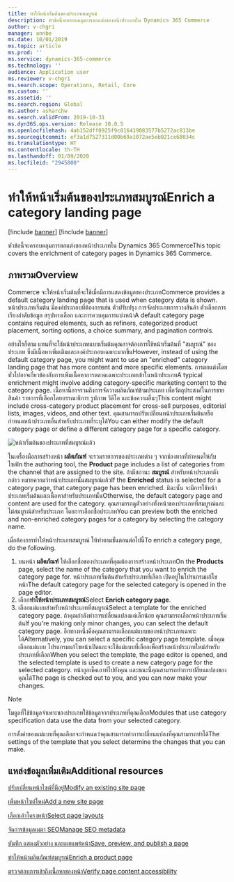 ```yaml
---
title: ทำให้หน้าเริ่มต้นของประเภทสมบูรณ์
description: หัวข้อนี้จะครอบคลุมการตกแต่งของหน้าประเภทใน Dynamics 365 Commerce
author: v-chgri
manager: annbe
ms.date: 10/01/2019
ms.topic: article
ms.prod: ''
ms.service: dynamics-365-commerce
ms.technology: ''
audience: Application user
ms.reviewer: v-chgri
ms.search.scope: Operations, Retail, Core
ms.custom: ''
ms.assetid: ''
ms.search.region: Global
ms.author: asharchw
ms.search.validFrom: 2019-10-31
ms.dyn365.ops.version: Release 10.0.5
ms.openlocfilehash: 4ab152dff0925f9c816419083577b5272ac813be
ms.sourcegitcommit: ef3a1d7527311d00b69a1072ae5eb021ce68034c
ms.translationtype: HT
ms.contentlocale: th-TH
ms.lasthandoff: 01/09/2020
ms.locfileid: "2945800"
---
```

# <a name="enrich-a-category-landing-page"></a><span data-ttu-id="27dae-103">ทำให้หน้าเริ่มต้นของประเภทสมบูรณ์</span><span class="sxs-lookup"><span data-stu-id="27dae-103">Enrich a category landing page</span></span>

[!include [banner](includes/preview-banner.md)]
[!include [banner](includes/banner.md)]

<span data-ttu-id="27dae-104">หัวข้อนี้จะครอบคลุมการตกแต่งของหน้าประเภทใน Dynamics 365 Commerce</span><span class="sxs-lookup"><span data-stu-id="27dae-104">This topic covers the enrichment of category pages in Dynamics 365 Commerce.</span></span>

## <a name="overview"></a><span data-ttu-id="27dae-105">ภาพรวม</span><span class="sxs-lookup"><span data-stu-id="27dae-105">Overview</span></span>

<span data-ttu-id="27dae-106">Commerce จะให้หน้าเริ่มต้นที่จะใช้เมื่อมีการแสดงข้อมูลของประเภท</span><span class="sxs-lookup"><span data-stu-id="27dae-106">Commerce provides a default category landing page that is used when category data is shown.</span></span> <span data-ttu-id="27dae-107">หน้าประเภทเริ่มต้น มีองค์ประกอบที่ต้องการเช่น ตัวปรับปรุง การจัดประเภทการวางสินค้า ตัวเลือกการเรียงลำดับข้อมูล สรุปทางเลือก และการควบคุมการแบ่งหน้า</span><span class="sxs-lookup"><span data-stu-id="27dae-107">A default category page contains required elements, such as refiners, categorized product placement, sorting options, a choice summary, and pagination controls.</span></span> 

<span data-ttu-id="27dae-108">อย่างไรก็ตาม แทนที่จะใช้หน้าประเภทแบบเริ่มต้นคุณอาจต้องการใช้หน้าเริ่มต้นที่ "สมบูรณ์" ของประเภท ซึ่งมีเนื้อหาเพิ่มเติมและองค์ประกอบเฉพาะมากขึ้น</span><span class="sxs-lookup"><span data-stu-id="27dae-108">However, instead of using the default category page, you might want to use an "enriched" category landing page that has more content and more specific elements.</span></span> <span data-ttu-id="27dae-109">การตกแต่งโดยทั่วไปอาจเกี่ยวข้องกับการเพิ่มเนื้อหาการตลาดเฉพาะประเภทเข้าในหน้าประเภท</span><span class="sxs-lookup"><span data-stu-id="27dae-109">A typical enrichment might involve adding category-specific marketing content to the category page.</span></span> <span data-ttu-id="27dae-110">เนื้อหานี้อาจรวมถึงการจัดวางผลิตภัณฑ์ข้ามประเภท เพื่อวัตถุประสงค์ในการขายสินค้า รายการที่เลือกโดยบรรณาธิการ รูปภาพ วิดีโอ และข้อความอื่นๆ</span><span class="sxs-lookup"><span data-stu-id="27dae-110">This content might include cross-category product placement for cross-sell purposes, editorial lists, images, videos, and other text.</span></span> <span data-ttu-id="27dae-111">คุณสามารถปรับเปลี่ยนหน้าประเภทเริ่มต้นหรือกำหนดหน้าประเภทอื่นสำหรับประเภทที่ระบุได้</span><span class="sxs-lookup"><span data-stu-id="27dae-111">You can either modify the default category page or define a different category page for a specific category.</span></span>

![หน้าเริ่มต้นของประเภทที่สมบูรณ์แล้ว](./media/CategoryLandingPages.png)

<span data-ttu-id="27dae-113">ในเครื่องมือการสร้างหน้า **ผลิตภัณฑ์** จะรวมรายการของประเภทต่าง ๆ จากช่องทางที่กำหนดให้กับไซต์</span><span class="sxs-lookup"><span data-stu-id="27dae-113">In the authoring tool, the **Product** page includes a list of categories from the channel that are assigned to the site.</span></span> <span data-ttu-id="27dae-114">ถ้ามีสถานะ **สมบูรณ์** สำหรับหน้าประเภทดังกล่าว หมายความว่าหน้าประเภทนั้นสมบูรณ์แล้ว</span><span class="sxs-lookup"><span data-stu-id="27dae-114">If the **Enriched** status is selected for a category page, that category page has been enriched.</span></span> <span data-ttu-id="27dae-115">มิฉะนั้น จะมีการใช้หน้าประเภทเริ่มต้นและเนื้อหาสำหรับประเภทนั้น</span><span class="sxs-lookup"><span data-stu-id="27dae-115">Otherwise, the default category page and content are used for the category.</span></span> <span data-ttu-id="27dae-116">คุณสามารถดูตัวอย่างทั้งหน้าของประเภทที่สมบูรณ์และไม่สมบูรณ์สำหรับประเภท โดยการเลือกชื่อประเภท</span><span class="sxs-lookup"><span data-stu-id="27dae-116">You can preview both the enriched and non-enriched category pages for a category by selecting the category name.</span></span>

<span data-ttu-id="27dae-117">เมื่อต้องการทำให้หน้าประเภทสมบูรณ์ ให้ทำตามขั้นตอนต่อไปนี้</span><span class="sxs-lookup"><span data-stu-id="27dae-117">To enrich a category page, do the following.</span></span>

1. <span data-ttu-id="27dae-118">บนหน้า **ผลิตภัณฑ์** ให้เลือกชื่อของประเภทที่คุณต้องการสร้างหน้าประเภท</span><span class="sxs-lookup"><span data-stu-id="27dae-118">On the **Products** page, select the name of the category that you want to enrich the category page for.</span></span> <span data-ttu-id="27dae-119">หน้าประเภทเริ่มต้นสำหรับประเภทที่เลือก เปิดอยู่ในโปรแกรมแก้ไขหน้า</span><span class="sxs-lookup"><span data-stu-id="27dae-119">The default category page for the selected category is opened in the page editor.</span></span>
2. <span data-ttu-id="27dae-120">เลือก**ทำให้หน้าประเภทสมบูรณ์**</span><span class="sxs-lookup"><span data-stu-id="27dae-120">Select **Enrich category page**.</span></span>
3. <span data-ttu-id="27dae-121">เลือกแม่แบบสำหรับหน้าประเภทที่สมบูรณ์</span><span class="sxs-lookup"><span data-stu-id="27dae-121">Select a template for the enriched category page.</span></span> <span data-ttu-id="27dae-122">ถ้าคุณกำลังทำการเปลี่ยนแปลงแค่เล็กน้อย คุณสามารถเลือกหน้าประเภทเริ่มต้น</span><span class="sxs-lookup"><span data-stu-id="27dae-122">If you're making only minor changes, you can select the default category page.</span></span> <span data-ttu-id="27dae-123">อีกทางหนึ่งคือคุณสามารถเลือกแม่แบบของหน้าประเภทเฉพาะได้</span><span class="sxs-lookup"><span data-stu-id="27dae-123">Alternatively, you can select a specific category page template.</span></span> <span data-ttu-id="27dae-124">เมื่อคุณเลือกแม่แบบ โปรแกรมแก้ไขหน้าเปิดและจะใช้แม่แบบที่เลือกเพื่อสร้างหน้าประเภทใหม่สำหรับประเภทที่เลือก</span><span class="sxs-lookup"><span data-stu-id="27dae-124">When you select the template, the page editor is opened, and the selected template is used to create a new category page for the selected category.</span></span> <span data-ttu-id="27dae-125">หน้าถูกเช็คเอาท์ไปยังคุณ และขณะนี้คุณสามารถทำการเปลี่ยนแปลงของคุณได้</span><span class="sxs-lookup"><span data-stu-id="27dae-125">The page is checked out to you, and you can now make your changes.</span></span>

> [!NOTE]
> <span data-ttu-id="27dae-126">โมดูลที่ใช้ข้อมูลจำเพาะของประเภทใช้ข้อมูลจากประเภทที่คุณเลือก</span><span class="sxs-lookup"><span data-stu-id="27dae-126">Modules that use category specification data use the data from your selected category.</span></span>
>
> <span data-ttu-id="27dae-127">การตั้งค่าของแม่แบบที่คุณเลือกจะกำหนดว่าคุณสามารถทำการเปลี่ยนแปลงที่คุณสามารถทำได้</span><span class="sxs-lookup"><span data-stu-id="27dae-127">The settings of the template that you select determine the changes that you can make.</span></span>

## <a name="additional-resources"></a><span data-ttu-id="27dae-128">แหล่งข้อมูลเพิ่มเติม</span><span class="sxs-lookup"><span data-stu-id="27dae-128">Additional resources</span></span>

[<span data-ttu-id="27dae-129">ปรับเปลี่ยนหน้าไซต์ที่มีอยู่</span><span class="sxs-lookup"><span data-stu-id="27dae-129">Modify an existing site page</span></span>](modify-existing-page.md)

[<span data-ttu-id="27dae-130">เพิ่มหน้าไซต์ใหม่</span><span class="sxs-lookup"><span data-stu-id="27dae-130">Add a new site page</span></span>](add-new-page.md)

[<span data-ttu-id="27dae-131">เลือกเค้าโครงหน้า</span><span class="sxs-lookup"><span data-stu-id="27dae-131">Select page layouts</span></span>](select-page-layouts.md)

[<span data-ttu-id="27dae-132">จัดการข้อมูลเมตา SEO</span><span class="sxs-lookup"><span data-stu-id="27dae-132">Manage SEO metadata</span></span>](manage-seo-metadata.md)

[<span data-ttu-id="27dae-133">บันทึก แสดงตัวอย่าง และเผยแพร่หน้า</span><span class="sxs-lookup"><span data-stu-id="27dae-133">Save, preview, and publish a page</span></span>](save-preview-publish-page.md)

[<span data-ttu-id="27dae-134">ทำให้หน้าผลิตภัณฑ์สมบูรณ์</span><span class="sxs-lookup"><span data-stu-id="27dae-134">Enrich a product page</span></span>](enrich-product-page.md)

[<span data-ttu-id="27dae-135">ตรวจสอบการเข้าถึงเนื้อหาของหน้า</span><span class="sxs-lookup"><span data-stu-id="27dae-135">Verify page content accessibility</span></span>](verify-accessibility.md)
